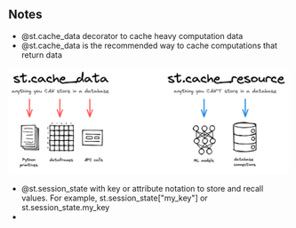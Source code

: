 ## Notes

- @st.cache_data decorator to cache heavy computation data
- @st.cache_data is the recommended way to cache computations that return data

![alt text](image.png)
- @st.session_state with key or attribute notation to store and recall values. For example, st.session_state["my_key"] or st.session_state.my_key
- 